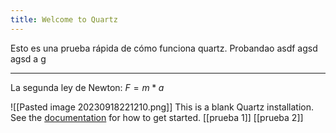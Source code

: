 ```yaml
---
title: Welcome to Quartz
---
```

Esto es una prueba rápida de cómo funciona quartz. Probandao
asdf
agsd
agsd
a
g
___
La segunda ley de Newton:
$F = m*a$

![[Pasted image 20230918221210.png]]
This is a blank Quartz installation.
See the [documentation](https://quartz.jzhao.xyz) for how to get started.
[[prueba 1]]
[[prueba 2]]
